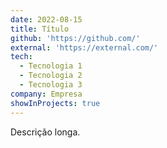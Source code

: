 ```yaml
---
date: 2022-08-15
title: Título
github: 'https://github.com/'
external: 'https://external.com/'
tech:
  - Tecnologia 1
  - Tecnologia 2
  - Tecnologia 3
company: Empresa
showInProjects: true
---
```


Descrição longa.
